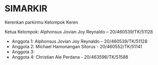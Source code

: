 # SIMARKIR

Kerenkan parkirmu
Kelompok Keren

Ketua Kelompok: Alphonsus Jovian Joy Reynaldo – 20/460539/TK/51128
- Anggota 1: Alphonsus Jovian Joy Reynaldo – 20/460539/TK/51128
- Anggota 2: Michael Hamonangan Sitorus - 20/460552/TK/51141
- Anggota 3:
- Anggota 4: Christian Ale Perdana - 20/463596/TK/51588
